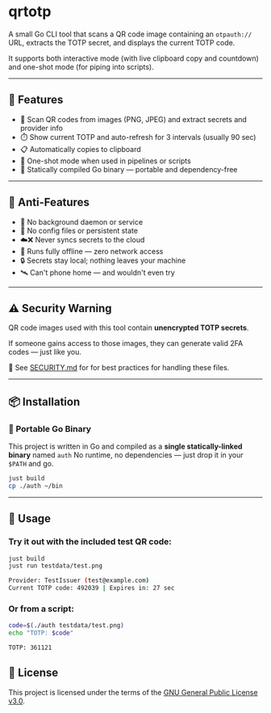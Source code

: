 # qrtotp

A small Go CLI tool that scans a QR code image containing an `otpauth://` URL, extracts the TOTP secret, and displays the current TOTP code.

It supports both interactive mode (with live clipboard copy and countdown) and one-shot mode (for piping into scripts).

---

## 🚀 Features

- 📸 Scan QR codes from images (PNG, JPEG) and extract secrets and provider info
- ⏱️ Show current TOTP and auto-refresh for 3 intervals (usually 90 sec)
- 📋 Automatically copies to clipboard
- 🤖 One-shot mode when used in pipelines or scripts
- 🧱 Statically compiled Go binary — portable and dependency-free

---

## 🛑 Anti-Features

- 🛑 No background daemon or service
- 🛑 No config files or persistent state
- ☁️❌ Never syncs secrets to the cloud
- 📵 Runs fully offline — zero network access
- 🔒 Secrets stay local; nothing leaves your machine
- 🛰️ Can't phone home — and wouldn't even try

----
## ⚠️ Security Warning

QR code images used with this tool contain **unencrypted TOTP secrets**.

If someone gains access to those images, they can generate valid 2FA codes — just like you.

🔐 See [SECURITY.md](SECURITY.md) for for best practices for handling these files.

---
## 📦 Installation

### 🧱 Portable Go Binary

This project is written in Go and compiled as a **single statically-linked binary** named `auth`
No runtime, no dependencies — just drop it in your `$PATH` and go.

```bash
just build
cp ./auth ~/bin
```

---

## 🔧 Usage

### Try it out with the included test QR code:

```bash
just build
just run testdata/test.png

Provider: TestIssuer (test@example.com)
Current TOTP code: 492039 | Expires in: 27 sec
```

### Or from a script:

```bash
code=$(./auth testdata/test.png)
echo "TOTP: $code"

TOTP: 361121
```

## 📝 License

This project is licensed under the terms of the [GNU General Public License v3.0](LICENSE).

